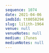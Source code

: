 ```yaml
---
sequence: 1074
date: 2021-04-06
imdbId: tt0058294
slug: lilith-1964
venue: null
venueNotes: null
medium: iTunes
mediumNotes: null
---
```


